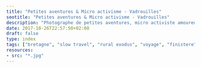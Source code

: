 ```yaml
---
title: "Petites aventures & Micro activisme - Vadrouilles"
seotitle: "Petites aventures & Micro activisme - Vadrouilles"
description: "Photographe de petites aventures, micro activiste amoureux de plein air adorant partager."
date: 2017-10-26T22:57:50+02:00
draft: false
type: index
tags: ["bretagne", "slow travel", "rural exodus", "voyage", "finistere", "monts d'Arree", "slow life", "neorural", "photographie"]
resources:
- src: "*.jpg"
---
```


